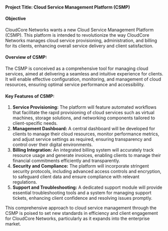 #### Project Title: Cloud Service Management Platform (CSMP)

#### Objective

CloudCore Networks wants a new Cloud Service Management Platform (CSMP). This platform is intended to revolutionize the way CloudCore Networks manages cloud service provisioning, administration, and billing for its clients, enhancing overall service delivery and client satisfaction.

#### Overview of CSMP:

The CSMP is conceived as a comprehensive tool for managing cloud services, aimed at delivering a seamless and intuitive experience for clients. It will enable effective configuration, monitoring, and management of cloud resources, ensuring optimal service performance and accessibility.

#### Key Features of CSMP:

1. **Service Provisioning:** The platform will feature automated workflows that facilitate the rapid provisioning of cloud services such as virtual machines, storage solutions, and networking components tailored to client-specific needs.
2. **Management Dashboard:** A central dashboard will be developed for clients to manage their cloud resources, monitor performance metrics, and adjust service settings as required, ensuring transparency and control over their digital environments.
3. **Billing Integration:** An integrated billing system will accurately track resource usage and generate invoices, enabling clients to manage their financial commitments efficiently and transparently.
4. **Security and Compliance:** The platform will incorporate stringent security protocols, including advanced access controls and encryption, to safeguard client data and ensure compliance with relevant regulations.
5. **Support and Troubleshooting:** A dedicated support module will provide essential troubleshooting tools and a system for managing support tickets, enhancing client confidence and resolving issues promptly.

This comprehensive approach to cloud service management through the CSMP is poised to set new standards in efficiency and client engagement for CloudCore Networks, particularly as it expands into the enterprise market.